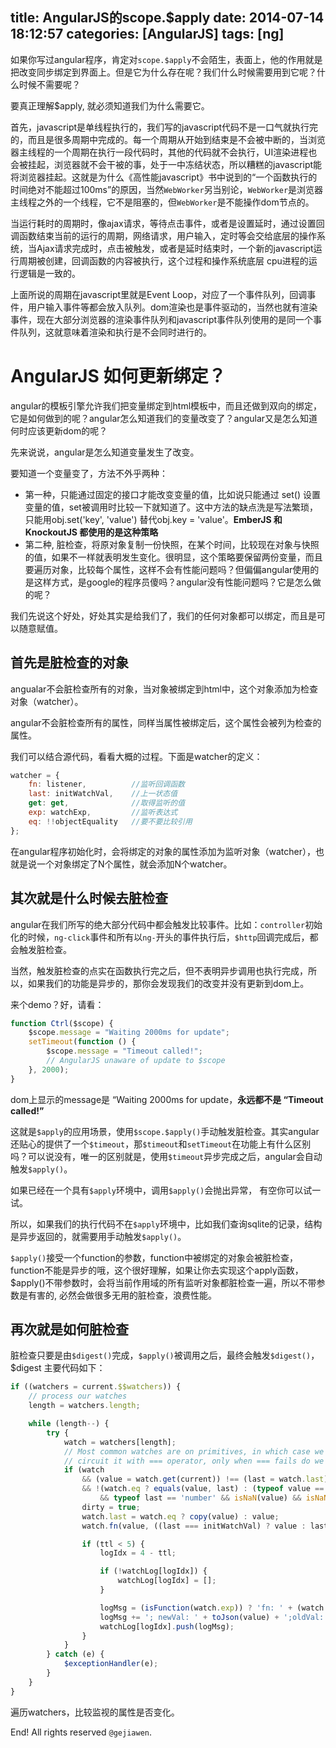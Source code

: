 title: AngularJS的scope.$apply
date: 2014-07-14 18:12:57
categories: [AngularJS]
tags: [ng]
---

如果你写过angular程序，肯定对`scope.$apply`不会陌生，表面上，他的作用就是把改变同步绑定到界面上。但是它为什么存在呢？我们什么时候需要用到它呢？什么时候不需要呢？

要真正理解$apply, 就必须知道我们为什么需要它。

首先，javascript是单线程执行的，我们写的javascript代码不是一口气就执行完的，而且是很多周期中完成的。每一个周期从开始到结束是不会被中断的，当浏览器主线程的一个周期在执行一段代码时，其他的代码就不会执行，UI渲染进程也会被挂起，浏览器就不会干被的事，处于一中冻结状态，所以糟糕的javascript能将浏览器挂起。这就是为什么《高性能javascript》书中说到的“一个函数执行的时间绝对不能超过100ms”的原因，当然`WebWorker`另当别论，`WebWorker`是浏览器主线程之外的一个线程，它不是阻塞的，但`WebWorker`是不能操作dom节点的。

当运行耗时的周期时，像ajax请求，等待点击事件，或者是设置延时，通过设置回调函数结束当前的运行的周期，网络请求，用户输入，定时等会交给底层的操作系统，当Ajax请求完成时，点击被触发，或者是延时结束时，一个新的javascript运行周期被创建，回调函数的内容被执行，这个过程和操作系统底层 cpu进程的运行逻辑是一致的。

上面所说的周期在javascript里就是Event Loop，对应了一个事件队列，回调事件，用户输入事件等都会放入队列。dom渲染也是事件驱动的，当然也就有渲染事件，现在大部分浏览器的渲染事件队列和javascript事件队列使用的是同一个事件队列，这就意味着渲染和执行是不会同时进行的。


# AngularJS 如何更新绑定？

angular的模板引擎允许我们把变量绑定到html模板中，而且还做到双向的绑定，它是如何做到的呢？angular怎么知道我们的变量改变了？angular又是怎么知道何时应该更新dom的呢？

先来说说，angular是怎么知道变量发生了改变。

要知道一个变量变了，方法不外乎两种：
* 第一种，只能通过固定的接口才能改变变量的值，比如说只能通过 set() 设置变量的值，set被调用时比较一下就知道了。这中方法的缺点洗是写法繁琐，只能用obj.set('key', 'value') 替代obj.key = 'value'。**EmberJS 和 KnockoutJS 都使用的是这种策略**
* 第二种, 脏检查，将原对象复制一份快照，在某个时间，比较现在对象与快照的值，如果不一样就表明发生变化。很明显，这个策略要保留两份变量，而且要遍历对象，比较每个属性，这样不会有性能问题吗？但偏偏angular使用的是这样方式，是google的程序员傻吗？angular没有性能问题吗？它是怎么做的呢？

我们先说这个好处，好处其实是给我们了，我们的任何对象都可以绑定，而且是可以随意赋值。

## 首先是脏检查的对象

angualar不会脏检查所有的对象，当对象被绑定到html中，这个对象添加为检查对象（watcher）。

angular不会脏检查所有的属性，同样当属性被绑定后，这个属性会被列为检查的属性。

我们可以结合源代码，看看大概的过程。下面是watcher的定义：

```javascript
watcher = {
    fn: listener,          //监听回调函数
    last: initWatchVal,    //上一状态值
    get: get,              //取得监听的值
    exp: watchExp,         //监听表达式
    eq: !!objectEquality   //要不要比较引用
};
```

在angular程序初始化时，会将绑定的对象的属性添加为监听对象（watcher），也就是说一个对象绑定了N个属性，就会添加N个watcher。

## 其次就是什么时候去脏检查

angular在我们所写的绝大部分代码中都会触发比较事件。比如：`controller`初始化的时候，`ng-click`事件和所有以`ng-`开头的事件执行后，`$http`回调完成后，都会触发脏检查。

当然，触发脏检查的点实在函数执行完之后，但不表明异步调用也执行完成，所以，如果我们的功能是异步的，那你会发现我们的改变并没有更新到dom上。

来个demo？好，请看：

```javascript
function Ctrl($scope) {
    $scope.message = "Waiting 2000ms for update";
    setTimeout(function () {
        $scope.message = "Timeout called!";
        // AngularJS unaware of update to $scope
    }, 2000);
}
```

dom上显示的message是 “Waiting 2000ms for update，**永远都不是 “Timeout called!”**

这就是`$apply`的应用场景，使用`$scope.$apply()`手动触发脏检查。其实angular还贴心的提供了一个`$timeout`，那`$timeout`和`setTimeout`在功能上有什么区别吗？可以说没有，唯一的区别就是，使用`$timeout`异步完成之后，angular会自动触发`$apply()`。

如果已经在一个具有`$apply`环境中，调用`$apply()`会抛出异常， 有空你可以试一试。

所以，如果我们的执行代码不在`$apply`环境中，比如我们查询sqlite的记录，结构是异步返回的，就需要用手动触发`$apply()`。

`$apply()`接受一个function的参数，function中被绑定的对象会被脏检查，function不能是异步的哦，这个很好理解，如果让你去实现这个apply函数，$apply()不带参数时，会将当前作用域的所有监听对象都脏检查一遍，所以不带参数是有害的, 必然会做很多无用的脏检查，浪费性能。


## 再次就是如何脏检查

脏检查只要是由`$digest()`完成，`$apply()`被调用之后，最终会触发`$digest()`，$digest 主要代码如下：

```javascript
if ((watchers = current.$$watchers)) {
    // process our watches
    length = watchers.length;

    while (length--) {
        try {
            watch = watchers[length];
            // Most common watches are on primitives, in which case we can short
            // circuit it with === operator, only when === fails do we use .equals
            if (watch
                && (value = watch.get(current)) !== (last = watch.last)
                && !(watch.eq ? equals(value, last) : (typeof value == 'number'
                    && typeof last == 'number' && isNaN(value) && isNaN(last)))) {
                dirty = true;
                watch.last = watch.eq ? copy(value) : value;
                watch.fn(value, ((last === initWatchVal) ? value : last), current);

                if (ttl < 5) {
                    logIdx = 4 - ttl;

                    if (!watchLog[logIdx]) {
                        watchLog[logIdx] = [];
                    }

                    logMsg = (isFunction(watch.exp)) ? 'fn: ' + (watch.exp.name || watch.exp.toString()) : watch.exp;
                    logMsg += '; newVal: ' + toJson(value) + ';oldVal: ' + toJson(last);
                    watchLog[logIdx].push(logMsg);
                }
            }
        } catch (e) {
            $exceptionHandler(e);
        }
    }
}
```

遍历watchers，比较监视的属性是否变化。

End! All rights reserved `@gejiawen`.
